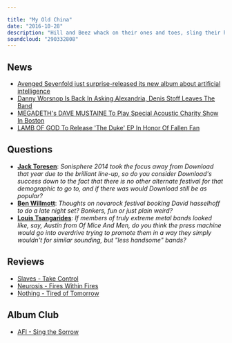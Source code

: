 ```yaml
---

title: "My Old China"
date: "2016-10-28"
description: "Hill and Beez whack on their ones and toes, sling their hook and look lively (they’re reviewing the latest Slaves album) as they discuss Avenged Sevenfold’s shocking album drop, Danny Worship’s less shocking return to Asking Alexandria, what Dave Mustaine is going to be up to this Christmas, there's a look at the new albums from Neurosis and Nothing and our Album Club is on AFI’s monumental Sing The Sorrow. Jog on, goths!"
soundcloud: "290332808"
---
```


## News

* [Avenged Sevenfold just surprise-released its new album about artificial intelligence](http://www.latimes.com/entertainment/music/la-et-ms-avenged-sevenfold-the-stage-20161027-story.html)
* [Danny Worsnop Is Back In Asking Alexandria, Denis Stoff Leaves The Band](http://www.rocksound.tv/news/read/danny-worsnop-is-back-in-asking-alexandria-denis-stoff-leaves-the-band)
* [MEGADETH's DAVE MUSTAINE To Play Special Acoustic Charity Show In Boston](http://www.blabbermouth.net/news/megadeth-dave-mustaine-to-play-special-acoustic-charity-show-in-boston/)
* [LAMB OF GOD To Release 'The Duke' EP In Honor Of Fallen Fan](http://www.blabbermouth.net/news/lamb-of-god-to-release-the-duke-ep-in-honor-of-fallen-fan/)

## Questions

* **[Jack Toresen](https://www.facebook.com/thatsnotmetalpodcast/posts/1981409122085622?comment_id=1981411288752072&comment_tracking=%7B%22tn%22%3A%22R9%22%7D)**: _Sonisphere 2014 took the focus away from Download that year due to the brilliant line-up, so do you consider Download's success down to the fact that there is no other alternate festival for that demographic to go to, and if there was would Download still be as popular?_
* **[Ben Willmott](https://www.facebook.com/thatsnotmetalpodcast/posts/1981409122085622?comment_id=1981515658741635&comment_tracking=%7B%22tn%22%3A%22R7%22%7D)**: _Thoughts on novarock festival booking David hasselhoff to do a late night set? Bonkers, fun or just plain weird?_
* **[Louis Tsangarides](https://www.facebook.com/thatsnotmetalpodcast/posts/1981409122085622?comment_id=1981414052085129&comment_tracking=%7B%22tn%22%3A%22R9%22%7D)**: _If members of truly extreme metal bands looked like, say, Austin from Of Mice And Men, do you think the press machine would go into overdrive trying to promote them in a way they simply wouldn't for similar sounding, but "less handsome" bands?_

## Reviews

* [Slaves - Take Control](https://itunes.apple.com/gb/album/take-control/id1139812374)
* [Neurosis - Fires Within Fires](https://itunes.apple.com/gb/album/fires-within-fires/id1147224278)
* [Nothing - Tired of Tomorrow](https://itunes.apple.com/gb/album/tired-of-tomorrow/id1080006902)

## Album Club

* [AFI - Sing the Sorrow](https://itunes.apple.com/us/album/sing-the-sorrow/id930971105)
